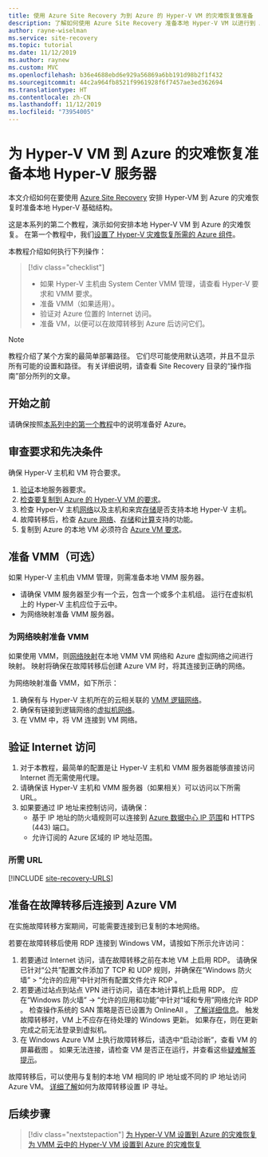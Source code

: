 ```yaml
---
title: 使用 Azure Site Recovery 为到 Azure 的 Hyper-V VM 的灾难恢复做准备
description: 了解如何使用 Azure Site Recovery 准备本地 Hyper-V VM 以进行到 Azure 的灾难恢复。
author: rayne-wiselman
ms.service: site-recovery
ms.topic: tutorial
ms.date: 11/12/2019
ms.author: raynew
ms.custom: MVC
ms.openlocfilehash: b36e4688ebd6e929a56869a6bb191d98b2f1f432
ms.sourcegitcommit: 44c2a964fb8521f9961928f6f7457ae3ed362694
ms.translationtype: HT
ms.contentlocale: zh-CN
ms.lasthandoff: 11/12/2019
ms.locfileid: "73954005"
---
```

# <a name="prepare-on-premises-hyper-v-servers-for-disaster-recovery-to-azure"></a>为 Hyper-V VM 到 Azure 的灾难恢复准备本地 Hyper-V 服务器

本文介绍如何在要使用 [Azure Site Recovery](site-recovery-overview.md) 安排 Hyper-VM 到 Azure 的灾难恢复时准备本地 Hyper-V 基础结构。


这是本系列的第二个教程，演示如何安排本地 Hyper-V VM 到 Azure 的灾难恢复。 在第一个教程中，我们[设置了 Hyper-V 灾难恢复所需的 Azure 组件](tutorial-prepare-azure.md)。

本教程介绍如何执行下列操作：

> [!div class="checklist"]
> * 如果 Hyper-V 主机由 System Center VMM 管理，请查看 Hyper-V 要求和 VMM 要求。
> * 准备 VMM（如果适用）。
> * 验证对 Azure 位置的 Internet 访问。
> * 准备 VM，以便可以在故障转移到 Azure 后访问它们。

> [!NOTE]
> 教程介绍了某个方案的最简单部署路径。 它们尽可能使用默认选项，并且不显示所有可能的设置和路径。 有关详细说明，请查看 Site Recovery 目录的“操作指南”部分所列的文章。

## <a name="before-you-start"></a>开始之前

请确保按照[本系列中的第一个教程](tutorial-prepare-azure.md)中的说明准备好 Azure。

## <a name="review-requirements-and-prerequisites"></a>审查要求和先决条件

确保 Hyper-V 主机和 VM 符合要求。

1. [验证](hyper-v-azure-support-matrix.md#on-premises-servers)本地服务器要求。
2. [检查要复制到 Azure 的 Hyper-V VM 的要求](hyper-v-azure-support-matrix.md#replicated-vms)。
3. 检查 Hyper-V 主机[网络](hyper-v-azure-support-matrix.md#hyper-v-network-configuration)以及主机和来宾[存储](hyper-v-azure-support-matrix.md#hyper-v-host-storage)是否支持本地 Hyper-V 主机。
4. 故障转移后，检查 [Azure 网络](hyper-v-azure-support-matrix.md#azure-vm-network-configuration-after-failover)、[存储](hyper-v-azure-support-matrix.md#azure-storage)和[计算](hyper-v-azure-support-matrix.md#azure-compute-features)支持的功能。
5. 复制到 Azure 的本地 VM 必须符合 [Azure VM 要求](hyper-v-azure-support-matrix.md#azure-vm-requirements)。


## <a name="prepare-vmm-optional"></a>准备 VMM（可选）

如果 Hyper-V 主机由 VMM 管理，则需准备本地 VMM 服务器。 

- 请确保 VMM 服务器至少有一个云，包含一个或多个主机组。 运行在虚拟机上的 Hyper-V 主机应位于云中。
- 为网络映射准备 VMM 服务器。

### <a name="prepare-vmm-for-network-mapping"></a>为网络映射准备 VMM

如果使用 VMM，则[网络映射](site-recovery-network-mapping.md)在本地 VMM VM 网络和 Azure 虚拟网络之间进行映射。 映射将确保在故障转移后创建 Azure VM 时，将其连接到正确的网络。

为网络映射准备 VMM，如下所示：

1. 确保有与 Hyper-V 主机所在的云相关联的 [VMM 逻辑网络](https://docs.microsoft.com/system-center/vmm/network-logical)。
2. 确保有链接到逻辑网络的[虚拟机网络](https://docs.microsoft.com/system-center/vmm/network-virtual)。
3. 在 VMM 中，将 VM 连接到 VM 网络。

## <a name="verify-internet-access"></a>验证 Internet 访问

1. 对于本教程，最简单的配置是让 Hyper-V 主机和 VMM 服务器能够直接访问 Internet 而无需使用代理。 
2. 请确保该 Hyper-V 主机和 VMM 服务器（如果相关）可以访问以下所需 URL。   
3. 如果要通过 IP 地址来控制访问，请确保：
    - 基于 IP 地址的防火墙规则可以连接到 [Azure 数据中心 IP 范围](https://www.microsoft.com/download/confirmation.aspx?id=41653)和 HTTPS (443) 端口。
    - 允许订阅的 Azure 区域的 IP 地址范围。
    
### <a name="required-urls"></a>所需 URL


[!INCLUDE [site-recovery-URLS](../../includes/site-recovery-URLS.md)]


## <a name="prepare-to-connect-to-azure-vms-after-failover"></a>准备在故障转移后连接到 Azure VM

在实施故障转移方案期间，可能需要连接到已复制的本地网络。

若要在故障转移后使用 RDP 连接到 Windows VM，请按如下所示允许访问：

1. 若要通过 Internet 访问，请在故障转移之前在本地 VM 上启用 RDP。 请确保已针对“公共”配置文件添加了 TCP 和 UDP 规则，并确保在“Windows 防火墙” > “允许的应用”中针对所有配置文件允许 RDP    。
2. 若要通过站点到站点 VPN 进行访问，请在本地计算机上启用 RDP。 应在“Windows 防火墙” -> “允许的应用和功能”中针对“域和专用”网络允许 RDP    。
   检查操作系统的 SAN 策略是否已设置为 OnlineAll  。 [了解详细信息](https://support.microsoft.com/kb/3031135)。 触发故障转移时，VM 上不应存在待处理的 Windows 更新。 如果存在，则在更新完成之前无法登录到虚拟机。
3. 在 Windows Azure VM 上执行故障转移后，请选中“启动诊断”，查看 VM 的屏幕截图  。 如果无法连接，请检查 VM 是否正在运行，并查看这些[疑难解答提示](https://social.technet.microsoft.com/wiki/contents/articles/31666.troubleshooting-remote-desktop-connection-after-failover-using-asr.aspx)。

故障转移后，可以使用与复制的本地 VM 相同的 IP 地址或不同的 IP 地址访问 Azure VM。 [详细了解](concepts-on-premises-to-azure-networking.md)如何为故障转移设置 IP 寻址。

## <a name="next-steps"></a>后续步骤

> [!div class="nextstepaction"]
> [为 Hyper-V VM 设置到 Azure 的灾难恢复](tutorial-hyper-v-to-azure.md)
> [为 VMM 云中的 Hyper-V VM 设置到 Azure 的灾难恢复](tutorial-hyper-v-vmm-to-azure.md)
